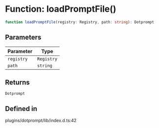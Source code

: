 # Function: loadPromptFile()

```ts
function loadPromptFile(registry: Registry, path: string): Dotprompt
```

## Parameters

| Parameter | Type |
| ------ | ------ |
| `registry` | `Registry` |
| `path` | `string` |

## Returns

`Dotprompt`

## Defined in

plugins/dotprompt/lib/index.d.ts:42

